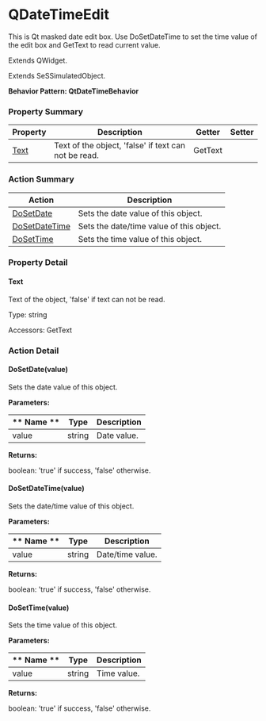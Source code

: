 # QDateTimeEdit

This is Qt masked date edit box. Use DoSetDateTime to set the time value of the edit box and GetText to read current value.
 
Extends <link displaytype="text" defaultstyle="true" type="topiclink" href="QWidget" styleclass="Normal" translate="true">QWidget</link>.

Extends SeSSimulatedObject.





**Behavior Pattern: QtDateTimeBehavior**


<!-- ============================== property summary ========================== -->

	

### Property Summary

| **Property** | **Description** | **Getter** | **Setter** |
| ------------ | --------------- | ---------- | ---------- |
| [Text](#Text) | Text of the object, 'false' if text can not be read. | GetText |  |



	
<!-- ============================== action summary ========================== -->



### Action Summary

|  **Action** | **Description** | 
| ----------- | --------------- |
|	[DoSetDate](#DoSetDate) | Sets the date value of this object. |
|	[DoSetDateTime](#DoSetDateTime) | Sets the date/time value of this object. |
|	[DoSetTime](#DoSetTime) | Sets the time value of this object. |




<!-- ============================== property detail ========================== -->
	
### Property Detail
		
<a name="Text"></a>
#### Text


Text of the object, 'false' if text can not be read.

			
	
			
Type: string
			
			
Accessors: GetText
			
		
	
	
<!-- ============================== action detail ========================== -->
	
### Action Detail
		
<a name="DoSetDate"></a>    
#### DoSetDate(value)

Sets the date value of this object.


**Parameters:**

|	** Name ** | **Type** | **Description** |
| ---------- | -------- | --------------- |
| value | string |	Date value. |




**Returns:**

boolean: 'true' if success, 'false' otherwise.




<a name="DoSetDateTime"></a>    
#### DoSetDateTime(value)

Sets the date/time value of this object.


**Parameters:**

|	** Name ** | **Type** | **Description** |
| ---------- | -------- | --------------- |
| value | string |	Date/time value. |




**Returns:**

boolean: 'true' if success, 'false' otherwise.




<a name="DoSetTime"></a>    
#### DoSetTime(value)

Sets the time value of this object.


**Parameters:**

|	** Name ** | **Type** | **Description** |
| ---------- | -------- | --------------- |
| value | string |	Time value. |




**Returns:**

boolean: 'true' if success, 'false' otherwise.




	

